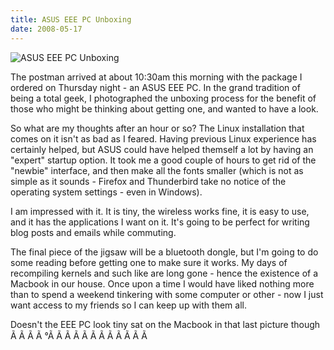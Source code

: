 ```yaml
---
title: ASUS EEE PC Unboxing
date: 2008-05-17
---
```


![ASUS EEE PC Unboxing](https://source.unsplash.com/LuQ2ex5HY3c/1600x900)

The postman arrived at about 10:30am this morning with the package I ordered on Thursday night - an ASUS EEE PC. In the grand tradition of being a total geek, I photographed the unboxing process for the benefit of those who might be thinking about getting one, and wanted to have a look.

So what are my thoughts after an hour or so? The Linux installation that comes on it isn't as bad as I feared. Having previous Linux experience has certainly helped, but ASUS could have helped themself a lot by having an "expert" startup option. It took me a good couple of hours to get rid of the "newbie" interface, and then make all the fonts smaller (which is not as simple as it sounds - Firefox and Thunderbird take no notice of the operating system settings - even in Windows).

I am impressed with it. It is tiny, the wireless works fine, it is easy to use, and it has the applications I want on it. It's going to be perfect for writing blog posts and emails while commuting.

The final piece of the jigsaw will be a bluetooth dongle, but I'm going to do some reading before getting one to make sure it works. My days of recompiling kernels and such like are long gone - hence the existence of a Macbook in our house. Once upon a time I would have liked nothing more than to spend a weekend tinkering with some computer or other - now I just want access to my friends so I can keep up with them all.

Doesn't the EEE PC look tiny sat on the Macbook in that last picture though Ã Ã Ã Ã °Ã Ã Ã Ã Ã Ã Ã Ã Ã Ã Ã Ã 